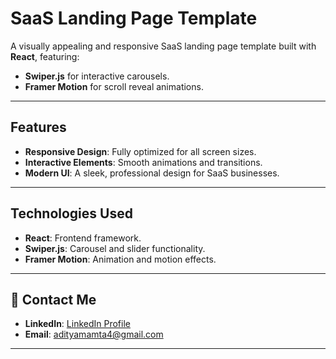 # SaaS Landing Page Template

<!-- ## <a href="https://adityamamta.github.io/wallet/"><img src="readme-btn.png" alt="Click to view live website" height="120"></a> -->

A visually appealing and responsive SaaS landing page template built with **React**, featuring:

- **Swiper.js** for interactive carousels.
- **Framer Motion** for scroll reveal animations.

---

## Features
- **Responsive Design**: Fully optimized for all screen sizes.
- **Interactive Elements**: Smooth animations and transitions.
- **Modern UI**: A sleek, professional design for SaaS businesses.

---

## Technologies Used
- **React**: Frontend framework.
- **Swiper.js**: Carousel and slider functionality.
- **Framer Motion**: Animation and motion effects.

---

## 💼 Contact Me 
- **LinkedIn**: [LinkedIn Profile](https://www.linkedin.com/in/adityamamta/)
- **Email**: adityamamta4@gmail.com

---
<!-- ![Preview Image](img/preview-image.png) -->
